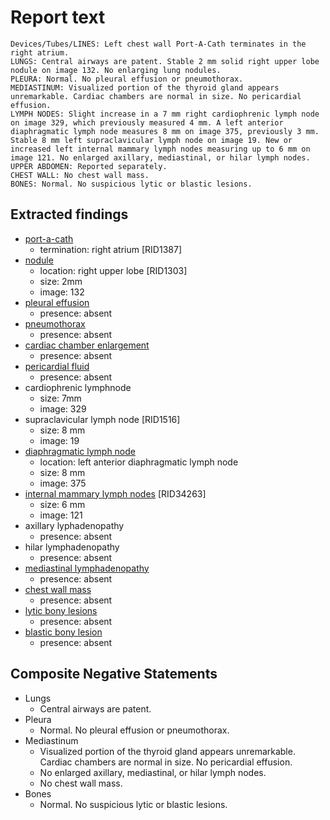 # Report text

```text
Devices/Tubes/LINES: Left chest wall Port-A-Cath terminates in the right atrium.
LUNGS: Central airways are patent. Stable 2 mm solid right upper lobe nodule on image 132. No enlarging lung nodules.
PLEURA: Normal. No pleural effusion or pneumothorax.
MEDIASTINUM: Visualized portion of the thyroid gland appears unremarkable. Cardiac chambers are normal in size. No pericardial effusion.
LYMPH NODES: Slight increase in a 7 mm right cardiophrenic lymph node on image 329, which previously measured 4 mm. A left anterior diaphragmatic lymph node measures 8 mm on image 375, previously 3 mm. Stable 8 mm left supraclavicular lymph node on image 19. New or increased left internal mammary lymph nodes measuring up to 6 mm on image 121. No enlarged axillary, mediastinal, or hilar lymph nodes.
UPPER ABDOMEN: Reported separately.
CHEST WALL: No chest wall mass.
BONES: Normal. No suspicious lytic or blastic lesions.
```

## Extracted findings

- [port-a-cath](../../definitions/hood/tunneled-port-catheter.json)
  - termination: right atrium \[RID1387\]
- [nodule](../../definitions/hood/pulmonary-nodule.json)
  - location: right upper lobe \[RID1303\]
  - size: 2mm
  - image: 132
- [pleural effusion](../../definitions/hood/pleural-effusion.json)
  - presence: absent
- [pneumothorax](../../definitions/hood/pneumothorax.md)
  - presence: absent
- [cardiac chamber enlargement](../../definitions/upmedic/Cardiomegaly.cde.md)
  - presence: absent
- [pericardial fluid](../../definitions/hood/pericardial-effusion.md)
  - presence: absent
- cardiophrenic lymphnode
  - size: 7mm
  - image: 329
- supraclavicular lymph node \[RID1516\]
  - size: 8 mm
  - image: 19
- [diaphragmatic lymph node](../../definitions/hood/diaphragmatic-lymph-node.md)
  - location: left anterior diaphragmatic lymph node
  - size: 8 mm
  - image: 375
- [internal mammary lymph nodes](../../definitions/hood/internal-mammary-lymph-node.md) \[RID34263\]
  - size: 6 mm
  - image: 121
- axillary lyphadenopathy
  - presence: absent
- hilar lymphadenopathy
  - presence: absent
- [mediastinal lymphadenopathy](../../definitions/hood/mediastinal-lymph-nodes.json)
  - presence: absent
- [chest wall mass](../../definitions/hood/chest-wall.json)  
  - presence: absent
- [lytic bony lesions](../../definitions/hood/lytic-lesion.md)
  - presence: absent
- [blastic bony lesion](../../definitions/hood/sclerotic-lesion.md)
  - presence: absent

## Composite Negative Statements

- Lungs
  - Central airways are patent.
- Pleura
  - Normal. No pleural effusion or pneumothorax.
- Mediastinum
  - Visualized portion of the thyroid gland appears unremarkable. Cardiac chambers are normal in size. No pericardial effusion.
  - No enlarged axillary, mediastinal, or hilar lymph nodes.
  - No chest wall mass.
- Bones
  - Normal. No suspicious lytic or blastic lesions.
  
